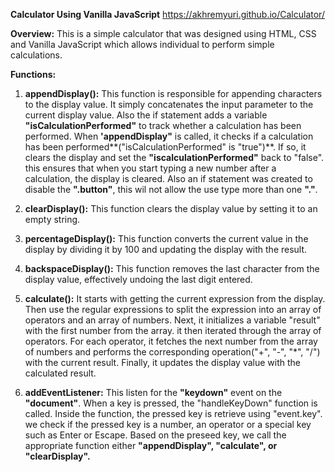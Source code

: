 
**Calculator Using Vanilla JavaScript**   https://akhremyuri.github.io/Calculator/

**Overview:**
This is a simple calculator that was designed using HTML, CSS and Vanilla JavaScript which allows individual to perform simple calculations.

**Functions:**


1. **appendDisplay():** This function is responsible for appending characters to the display value. It simply concatenates the input parameter to the current display value.  Also the if statement adds a variable **"isCalculationPerformed"** to track whether a calculation has been performed. When **'appendDisplay"** is called, it checks if a calculation has been performed**("isCalculationPerformed" is "true")**. If so, it clears the display and set the **"iscalculationPerformed"** back to "false". this ensures that when you start typing a new number after a calculation, the display is cleared. Also an if statement was created to disable the **".button"**, this wil not allow the use type more than one **"."**.

2. **clearDisplay():** This function clears the display value by setting it to an empty string.

3. **percentageDisplay():** This function converts the current value in the display by dividing it by 100 and updating the display with the result.

4. **backspaceDisplay():** This function removes the last character from the display value, effectively undoing the last digit entered.

5. **calculate():** It starts with getting the current expression from the display. Then use the regular expressions to split the expression into an array of operators and an array of numbers. Next, it initializes a variable "result" with the first number from the array. it then iterated through the array of operators. For each operator, it fetches the next number from the array of numbers and performs the corresponding operation("+", "-", "*", "/") with the current result. Finally, it updates the display value with the calculated result.

6. **addEventListener:** This listen for the **"keydown"** event on the **"document"**. When a key is pressed, the "handleKeyDown" function is called. Inside the function, the pressed key is retrieve using "event.key". we check if the pressed key is a number, an operator or a special key such as Enter or Escape. Based on the preseed key, we call the appropriate function either **"appendDisplay", "calculate", or "clearDisplay".**



